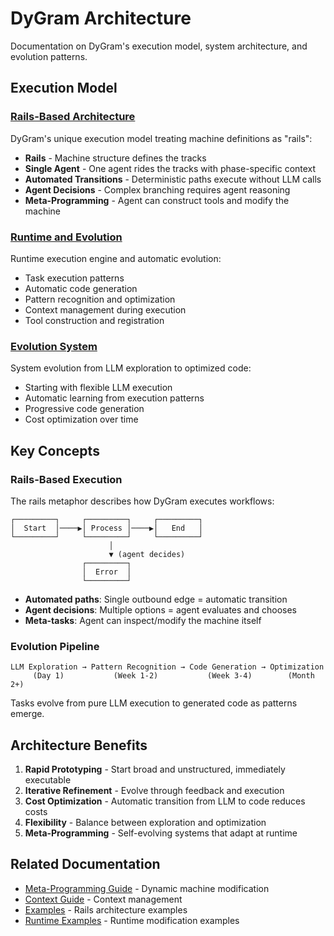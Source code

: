 # DyGram Architecture

Documentation on DyGram's execution model, system architecture, and evolution patterns.

## Execution Model

### [Rails-Based Architecture](rails-based-architecture.md)
DyGram's unique execution model treating machine definitions as "rails":
- **Rails** - Machine structure defines the tracks
- **Single Agent** - One agent rides the tracks with phase-specific context
- **Automated Transitions** - Deterministic paths execute without LLM calls
- **Agent Decisions** - Complex branching requires agent reasoning
- **Meta-Programming** - Agent can construct tools and modify the machine

### [Runtime and Evolution](../RuntimeAndEvolution.mdx)
Runtime execution engine and automatic evolution:
- Task execution patterns
- Automatic code generation
- Pattern recognition and optimization
- Context management during execution
- Tool construction and registration

### [Evolution System](../Evolution.mdx)
System evolution from LLM exploration to optimized code:
- Starting with flexible LLM execution
- Automatic learning from execution patterns
- Progressive code generation
- Cost optimization over time

## Key Concepts

### Rails-Based Execution

The rails metaphor describes how DyGram executes workflows:

```
┌─────────┐     ┌─────────┐     ┌─────────┐
│  Start  │────▶│ Process │────▶│   End   │
└─────────┘     └─────────┘     └─────────┘
                      │
                      ▼ (agent decides)
                ┌─────────┐
                │  Error  │
                └─────────┘
```

- **Automated paths**: Single outbound edge = automatic transition
- **Agent decisions**: Multiple options = agent evaluates and chooses
- **Meta-tasks**: Agent can inspect/modify the machine itself

### Evolution Pipeline

```
LLM Exploration → Pattern Recognition → Code Generation → Optimization
     (Day 1)           (Week 1-2)           (Week 3-4)        (Month 2+)
```

Tasks evolve from pure LLM execution to generated code as patterns emerge.

## Architecture Benefits

1. **Rapid Prototyping** - Start broad and unstructured, immediately executable
2. **Iterative Refinement** - Evolve through feedback and execution
3. **Cost Optimization** - Automatic transition from LLM to code reduces costs
4. **Flexibility** - Balance between exploration and optimization
5. **Meta-Programming** - Self-evolving systems that adapt at runtime

## Related Documentation

- [Meta-Programming Guide](../guides/meta-programming.md) - Dynamic machine modification
- [Context Guide](../guides/context-and-schema-guide.md) - Context management
- [Examples](../examples/rails.md) - Rails architecture examples
- [Runtime Examples](../examples/meta-programming.md) - Runtime modification examples
